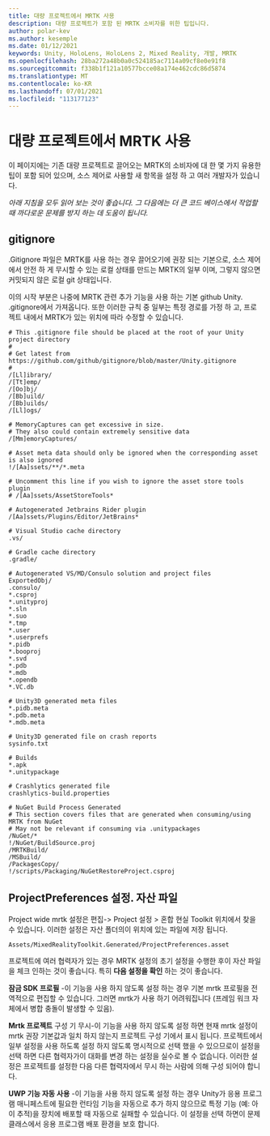 ```yaml
---
title: 대량 프로젝트에서 MRTK 사용
description: 대량 프로젝트가 포함 된 MRTK 소비자를 위한 팁입니다.
author: polar-kev
ms.author: kesemple
ms.date: 01/12/2021
keywords: Unity, HoloLens, HoloLens 2, Mixed Reality, 개발, MRTK
ms.openlocfilehash: 28ba272a48b0a0c524185ac7114a09cf8e0e91f8
ms.sourcegitcommit: f338b1f121a10577bcce08a174e462cdc86d5874
ms.translationtype: MT
ms.contentlocale: ko-KR
ms.lasthandoff: 07/01/2021
ms.locfileid: "113177123"
---
```

# <a name="using-mrtk-in-large-projects"></a>대량 프로젝트에서 MRTK 사용

이 페이지에는 기존 대량 프로젝트로 끌어오는 MRTK의 소비자에 대 한 몇 가지 유용한 팁이 포함 되어 있으며, 소스 제어로 사용할 새 항목을 설정 하 고 여러 개발자가 있습니다.

*아래 지침을 모두 읽어 보는 것이 좋습니다. 그 다음에는 더 큰 코드 베이스에서 작업할 때 까다로운 문제를 방지 하는 데 도움이 됩니다.*

## <a name="gitignore"></a>gitignore

.Gitignore 파일은 MRTK를 사용 하는 경우 끌어오기에 권장 되는 기본으로, 소스 제어에서 안전 하 게 무시할 수 있는 로컬 상태를 만드는 MRTK의 일부 이며, 그렇지 않으면 커밋되지 않은 로컬 git 상태입니다.

이의 시작 부분은 나중에 MRTK 관련 추가 기능을 사용 하는 기본 github Unity. .gitignore에서 가져옵니다. 또한 이러한 규칙 중 일부는 특정 경로를 가정 하 고, 프로젝트 내에서 MRTK가 있는 위치에 따라 수정할 수 있습니다.

```
# This .gitignore file should be placed at the root of your Unity project directory
#
# Get latest from https://github.com/github/gitignore/blob/master/Unity.gitignore
#
/[Ll]ibrary/
/[Tt]emp/
/[Oo]bj/
/[Bb]uild/
/[Bb]uilds/
/[Ll]ogs/

# MemoryCaptures can get excessive in size.
# They also could contain extremely sensitive data
/[Mm]emoryCaptures/

# Asset meta data should only be ignored when the corresponding asset is also ignored
!/[Aa]ssets/**/*.meta

# Uncomment this line if you wish to ignore the asset store tools plugin
# /[Aa]ssets/AssetStoreTools*

# Autogenerated Jetbrains Rider plugin
/[Aa]ssets/Plugins/Editor/JetBrains*

# Visual Studio cache directory
.vs/

# Gradle cache directory
.gradle/

# Autogenerated VS/MD/Consulo solution and project files
ExportedObj/
.consulo/
*.csproj
*.unityproj
*.sln
*.suo
*.tmp
*.user
*.userprefs
*.pidb
*.booproj
*.svd
*.pdb
*.mdb
*.opendb
*.VC.db

# Unity3D generated meta files
*.pidb.meta
*.pdb.meta
*.mdb.meta

# Unity3D generated file on crash reports
sysinfo.txt

# Builds
*.apk
*.unitypackage

# Crashlytics generated file
crashlytics-build.properties

# NuGet Build Process Generated
# This section covers files that are generated when consuming/using MRTK from NuGet
# May not be relevant if consuming via .unitypackages
/NuGet/*
!/NuGet/BuildSource.proj
/MRTKBuild/
/MSBuild/
/PackagesCopy/
!/scripts/Packaging/NuGetRestoreProject.csproj
```

## <a name="projectpreferencesasset-file"></a>ProjectPreferences 설정. 자산 파일

Project wide mrtk 설정은 편집-> Project 설정 > 혼합 현실 Toolkit 위치에서 찾을 수 있습니다. 이러한 설정은 자산 폴더의이 위치에 있는 파일에 저장 됩니다.

```
Assets/MixedRealityToolkit.Generated/ProjectPreferences.asset
```

프로젝트에 여러 협력자가 있는 경우 MRTK 설정의 초기 설정을 수행한 후이 자산 파일을 체크 인하는 것이 좋습니다. 특히 **다음 설정을 확인** 하는 것이 좋습니다.

**잠금 SDK 프로필** -이 기능을 사용 하지 않도록 설정 하는 경우 기본 mrtk 프로필을 전역적으로 편집할 수 있습니다. 그러면 mrtk가 사용 하기 어려워집니다 (프레임 워크 자체에서 병합 충돌이 발생할 수 있음).

**Mrtk 프로젝트** 구성 기 무시-이 기능을 사용 하지 않도록 설정 하면 현재 mrtk 설정이 mrtk 권장 기본값과 일치 하지 않는지 프로젝트 구성 기에서 표시 됩니다. 프로젝트에서 일부 설정을 사용 하도록 설정 하지 않도록 명시적으로 선택 했을 수 있으므로이 설정을 선택 하면 다른 협력자가이 대화를 변경 하는 설정을 실수로 볼 수 없습니다. 이러한 설정은 프로젝트를 설정한 다음 다른 협력자에서 무시 하는 사람에 의해 구성 되어야 합니다.

**UWP 기능 자동 사용** -이 기능을 사용 하지 않도록 설정 하는 경우 Unity가 응용 프로그램 매니페스트에 필요한 런타임 기능을 자동으로 추가 하지 않으므로 특정 기능 (예: 아이 추적)을 장치에 배포할 때 자동으로 실패할 수 있습니다. 이 설정을 선택 하면이 문제 클래스에서 응용 프로그램 배포 환경을 보호 합니다.
